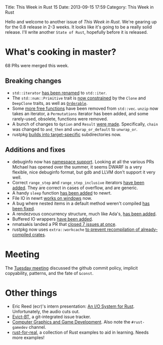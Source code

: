 Title: This Week in Rust 15
Date: 2013-09-15 17:59
Category: This Week in Rust

Hello and welcome to another issue of *This Week in Rust*. We're gearing up
for the 0.8 release in 2-3 weeks. It looks like it's going to be a really
solid release. I'll write another `State of Rust`, hopefully before it is
released.

<!-- more -->

# What's cooking in master?

68 PRs were merged this week.

## Breaking changes

- `std::iterator` [has been
  renamed](https://github.com/mozilla/rust/pull/9065) to `std::iter`.
- The `std::num::Primitive` trait is [now
  constrained](https://github.com/mozilla/rust/pull/9051) by the `Clone` and
  `DeepClone` traits, as well as
  [`Orderable`](https://github.com/mozilla/rust/pull/9182).
- Some [more free functions](https://github.com/mozilla/rust/pull/9062) have
  been removed from `std::vec`. `unzip` now takes an iterator, a
  `Permutations` iterator has been added, and some rarely-used, obsolete,
  functions were removed.
- A bunch of changes to `Option` and `Result` [were
  made](https://github.com/mozilla/rust/pull/9115). Specifically, `chain` was
  changed to `and_then` and `unwrap_or_default` to `unwrap_or`.
- rustpkg [builds into
  target-specific](https://github.com/mozilla/rust/pull/9151) subdirectories
  now.

## Additions and fixes

- debuginfo now has [namespace
  support](https://github.com/mozilla/rust/pull/9097). Looking at all the
  various PRs Michael has opened over the summer, it seems DWARF is a very
  flexible, nice debuginfo format, but gdb and LLVM don't support it very
  well.
- Correct `range_step` and `range_step_inclusive` iterators [have been
  added](https://github.com/mozilla/rust/pull/9199). They are correct in cases
  of overflow, and are generic.
- A handy `sleep` function [has been
  added](https://github.com/mozilla/rust/pull/9191) to newrt.
- File IO in newrt [works on
  windows](https://github.com/mozilla/rust/pull/9165) now.
- A bug where nested items in a default method weren't compiled [has been
  fixed](https://github.com/mozilla/rust/pull/9162).
- A rendezvous concurrency structure, much like Ada's, [has been
  added](https://github.com/mozilla/rust/pull/8908).
- Buffered IO wrappers [have been
  added](https://github.com/mozilla/rust/pull/9091).
- nmatsakis landed a PR that [closed 7 issues at
  once](https://github.com/mozilla/rust/pull/9088).
- rustpkg now uses `extra::workcache` [to prevent recompilation of
  already-compiled crates](https://github.com/mozilla/rust/pull/9034).

# Meeting

The [Tuesday
meeting](https://github.com/mozilla/rust/wiki/Meeting-weekly-2013-09-10)
discussed the github commit policy, implicit copyability, patterns, and the
fate of `&const`.

# Other things

- Eric Reed (ecr)'s intern presentation: [An I/O System for
  Rust](https://air.mozilla.org/intern-presentations-reed/). Unfortunately,
  the audio cuts out.
- [Evict-BT](https://github.com/singingboyo/evict), a git-integrated issue
  tracker.
- [Computer Graphics and Game
  Development](https://github.com/mozilla/rust/wiki/Computer-Graphics-and-Game-Development).
  Also note the `#rust-gamedev` channel.
- [rust-for-real](https://github.com/FlaPer87/rust-for-real), a collection of
  Rust examples to aid in learning. Needs more examples!
